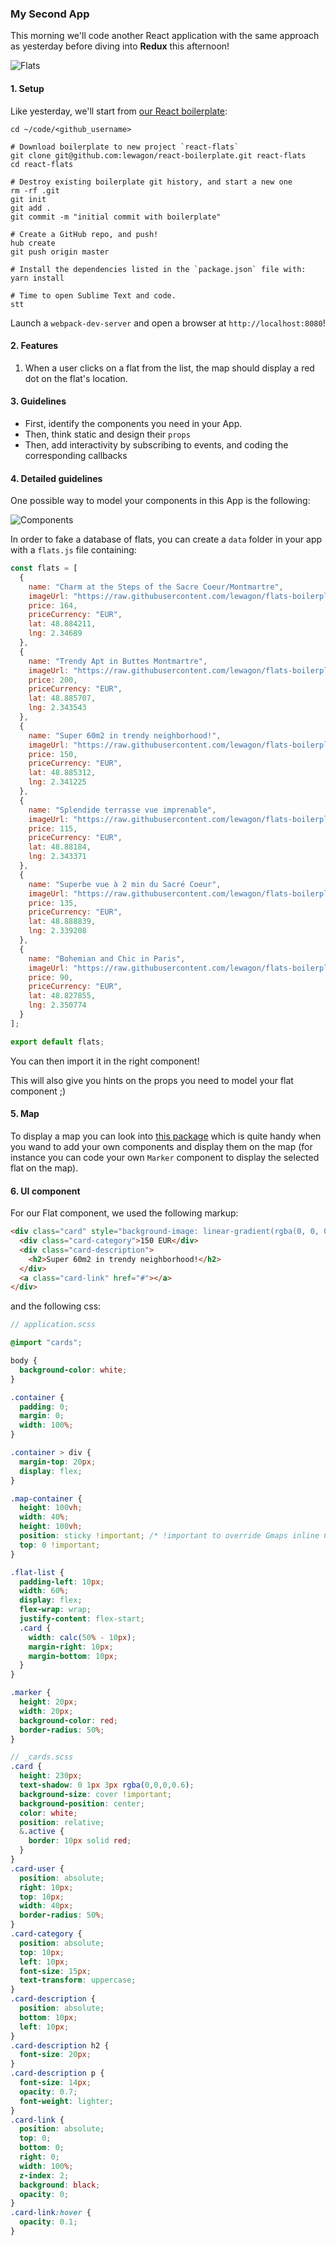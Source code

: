 ### My Second App

This morning we'll code another React application with the same approach as yesterday before diving into **Redux** this afternoon!

![Flats](https://raw.githubusercontent.com/lewagon/react-redux-images/master/react/flats.png)

#### 1. Setup

Like yesterday, we'll start from [our React boilerplate](https://github.com/lewagon/react-boilerplate):

```
cd ~/code/<github_username>

# Download boilerplate to new project `react-flats`
git clone git@github.com:lewagon/react-boilerplate.git react-flats
cd react-flats

# Destroy existing boilerplate git history, and start a new one
rm -rf .git
git init
git add .
git commit -m "initial commit with boilerplate"

# Create a GitHub repo, and push!
hub create
git push origin master

# Install the dependencies listed in the `package.json` file with:
yarn install

# Time to open Sublime Text and code.
stt
```

Launch a `webpack-dev-server` and open a browser at `http://localhost:8080`!

#### 2. Features

1. When a user clicks on a flat from the list, the map should display a red dot on the flat's location.

#### 3. Guidelines

- First, identify the components you need in your App.
- Then, think static and design their `props`
- Then, add interactivity by subscribing to events, and coding the corresponding callbacks

#### 4. Detailed guidelines

One possible way to model your components in this App is the following:

![Components](https://raw.githubusercontent.com/lewagon/react-redux-images/master/react/components.png)

In order to fake a database of flats, you can create a `data` folder in your app with a `flats.js` file containing:

```js
const flats = [
  {
    name: "Charm at the Steps of the Sacre Coeur/Montmartre",
    imageUrl: "https://raw.githubusercontent.com/lewagon/flats-boilerplate/master/images/flat1.jpg",
    price: 164,
    priceCurrency: "EUR",
    lat: 48.884211,
    lng: 2.34689
  },
  {
    name: "Trendy Apt in Buttes Montmartre",
    imageUrl: "https://raw.githubusercontent.com/lewagon/flats-boilerplate/master/images/flat2.jpg",
    price: 200,
    priceCurrency: "EUR",
    lat: 48.885707,
    lng: 2.343543
  },
  {
    name: "Super 60m2 in trendy neighborhood!",
    imageUrl: "https://raw.githubusercontent.com/lewagon/flats-boilerplate/master/images/flat3.jpg",
    price: 150,
    priceCurrency: "EUR",
    lat: 48.885312,
    lng: 2.341225
  },
  {
    name: "Splendide terrasse vue imprenable",
    imageUrl: "https://raw.githubusercontent.com/lewagon/flats-boilerplate/master/images/flat4.jpg",
    price: 115,
    priceCurrency: "EUR",
    lat: 48.88184,
    lng: 2.343371
  },
  {
    name: "Superbe vue à 2 min du Sacré Coeur",
    imageUrl: "https://raw.githubusercontent.com/lewagon/flats-boilerplate/master/images/flat5.jpg",
    price: 135,
    priceCurrency: "EUR",
    lat: 48.888839,
    lng: 2.339208
  },
  {
    name: "Bohemian and Chic in Paris",
    imageUrl: "https://raw.githubusercontent.com/lewagon/flats-boilerplate/master/images/flat6.jpg",
    price: 90,
    priceCurrency: "EUR",
    lat: 48.827855,
    lng: 2.350774
  }
];

export default flats;
```

You can then import it in the right component!

This will also give you hints on the props you need to model your flat component ;)

#### 5. Map

To display a map you can look into [this package](https://github.com/istarkov/google-map-react) which is quite handy when you wand to add your own components and display them on the map (for instance you can code your own `Marker` component to display the selected flat on the map).

#### 6. UI component

For our Flat component, we used the following markup:
```html
<div class="card" style="background-image: linear-gradient(rgba(0, 0, 0, 0.3), rgba(0, 0, 0, 0.2)), url('https://raw.githubusercontent.com/lewagon/flats-boilerplate/master/images/flat3.jpg';);">
  <div class="card-category">150 EUR</div>
  <div class="card-description">
    <h2>Super 60m2 in trendy neighborhood!</h2>
  </div>
  <a class="card-link" href="#"></a>
</div>
```

and the following css:

```scss
// application.scss

@import "cards";

body {
  background-color: white;
}

.container {
  padding: 0;
  margin: 0;
  width: 100%;
}

.container > div {
  margin-top: 20px;
  display: flex;
}

.map-container {
  height: 100vh;
  width: 40%;
  height: 100vh;
  position: sticky !important; /* !important to override Gmaps inline CSS */
  top: 0 !important;
}

.flat-list {
  padding-left: 10px;
  width: 60%;
  display: flex;
  flex-wrap: wrap;
  justify-content: flex-start;
  .card {
    width: calc(50% - 10px);
    margin-right: 10px;
    margin-bottom: 10px;
  }
}

.marker {
  height: 20px;
  width: 20px;
  background-color: red;
  border-radius: 50%;
}
```

```scss
// _cards.scss
.card {
  height: 230px;
  text-shadow: 0 1px 3px rgba(0,0,0,0.6);
  background-size: cover !important;
  background-position: center;
  color: white;
  position: relative;
  &.active {
    border: 10px solid red;
  }
}
.card-user {
  position: absolute;
  right: 10px;
  top: 10px;
  width: 40px;
  border-radius: 50%;
}
.card-category {
  position: absolute;
  top: 10px;
  left: 10px;
  font-size: 15px;
  text-transform: uppercase;
}
.card-description {
  position: absolute;
  bottom: 10px;
  left: 10px;
}
.card-description h2 {
  font-size: 20px;
}
.card-description p {
  font-size: 14px;
  opacity: 0.7;
  font-weight: lighter;
}
.card-link {
  position: absolute;
  top: 0;
  bottom: 0;
  right: 0;
  width: 100%;
  z-index: 2;
  background: black;
  opacity: 0;
}
.card-link:hover {
  opacity: 0.1;
}
```
